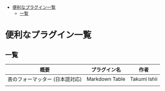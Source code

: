 - [便利なプラグイン一覧](#便利なプラグイン一覧)
  - [一覧](#一覧)


# 便利なプラグイン一覧

## 一覧

 | 概要                            | プラグイン名   | 作者         |
 | ------------------------------- | -------------- | ------------ |
 | 表のフォーマッター (日本語対応) | Markdown Table | Takumi Ishii |
 |                                 |                |              |






